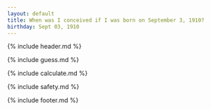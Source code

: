 ```yaml
---
layout: default
title: When was I conceived if I was born on September 3, 1910?
birthday: Sept 03, 1910
---
```


{% include header.md %}

{% include guess.md %}

{% include calculate.md %}

{% include safety.md %}

{% include footer.md %}



